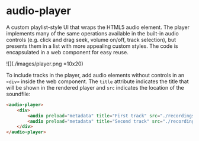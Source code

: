 # audio-player

A custom playlist-style UI that wraps the HTML5 audio element. The player implements many of the same operations available in the built-in audio controls (e.g. click and drag seek, volume on/off, track selection), but presents them in a list with more appealing custom styles. The code is encapsulated in a web component for easy reuse.

![](./images/player.png =10x20)



To include tracks in the player, add audio elements without controls in an ```<div>``` inside the web component. The ```title``` attribute indicates the title that will be shown in the rendered player and ```src``` indicates the location of the soundfile:

```html
<audio-player>
    <div>
        <audio preload="metadata" title="First track" src="./recordings/track01.wav"></audio>
        <audio preload="metadata" title="Second track" src="./recordings/track02.wav"></audio>
    </div>
</audio-player>
```
